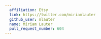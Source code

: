 ```yaml
---
  affiliation: Etsy
  link: https://twitter.com/miriamlauter
  github_user: mlauter
  name: Miriam Lauter
  pull_request_number: 604
---
```

